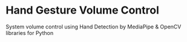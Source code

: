 # Hand Gesture Volume Control
System volume control using Hand Detection by MediaPipe & OpenCV libraries for Python
